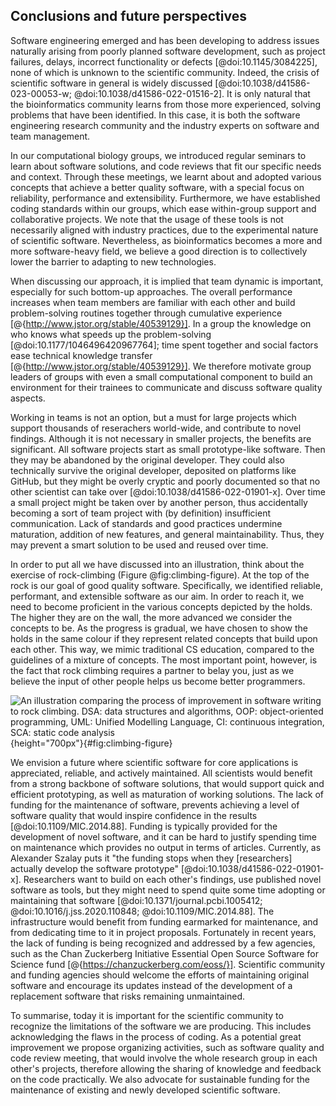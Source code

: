 ## Conclusions and future perspectives ##

Software engineering emerged and has been developing to address issues naturally arising from poorly planned software development, such as project failures, delays, incorrect functionality or defects [@doi:10.1145/3084225], none of which is unknown to the scientific community.
Indeed, the crisis of scientific software in general is widely discussed [@doi:10.1038/d41586-023-00053-w; @doi:10.1038/d41586-022-01516-2].
It is only natural that the bioinformatics community learns from those more experienced, solving problems that have been identified.
In this case, it is both the software engineering research community and the industry experts on software and team management.

In our computational biology groups, we introduced regular seminars to learn about software solutions, and code reviews that fit our specific needs and context.
Through these meetings, we learnt about and adopted various concepts that achieve a better quality software, with a special focus on reliability, performance and extensibility.
Furthermore, we have established coding standards within our groups, which ease within-group support and collaborative projects.
We note that the usage of these tools is not necessarily aligned with industry practices, due to the experimental nature of scientific software.
Nevertheless, as bioinformatics becomes a more and more software-heavy field, we believe a good direction is to collectively lower the barrier to adapting to new technologies.

When discussing our approach, it is implied that team dynamic is important, especially for such bottom-up approaches.
The overall performance increases when team members are familiar with each other and build problem-solving routines together through cumulative experience [@{http://www.jstor.org/stable/40539129}].
In a group the knowledge on who knows what speeds up the problem-solving [@doi:10.1177/1046496420967764]; time spent together and social factors ease technical knowledge transfer [@{http://www.jstor.org/stable/40539129}].
We therefore motivate group leaders of groups with even a small computational component to build an environment for their trainees to communicate and discuss software quality aspects.

Working in teams is not an option, but a must for large projects which support thousands of reserachers world-wide, and contribute to novel findings.
Although it is not necessary in smaller projects, the benefits are significant.
All software projects start as small prototype-like software.
Then they may be abandoned by the original developer.
They could also technically survive the original developer, deposited on platforms like GitHub, but they might be overly cryptic and poorly documented so that no other scientist can take over [@doi:10.1038/d41586-022-01901-x].
Over time a small project might be taken over by another person, thus accidentally becoming a sort of team project with (by definition) insufficient communication.
Lack of standards and good practices undermine maturation, addition of new features, and general maintainability.
Thus, they may prevent a smart solution to be used and reused over time.

In order to put all we have discussed into an illustration, think about the exercise of rock-climbing (Figure @fig:climbing-figure).
At the top of the rock is our goal of good quality software.
Specifically, we identified reliable, performant, and extensible software as our aim.
In order to reach it, we need to become proficient in the various concepts depicted by the holds.
The higher they are on the wall, the more advanced we consider the concepts to be.
As the progress is gradual, we have chosen to show the holds in the same colour if they represent related concepts that build upon each other.
This way, we mimic traditional CS education, compared to the guidelines of a mixture of concepts.
The most important point, however, is the fact that rock climbing requires a partner to belay you, just as we believe the input of other people helps us become better programmers.

![An illustration comparing the process of improvement in software writing to rock climbing.
DSA: data structures and algorithms, OOP: object-oriented programming, UML: Unified Modelling Language, CI: continuous integration, SCA: static code analysis](
content/images/wall_climbing.png "Wall climbing"){height="700px"}{#fig:climbing-figure}

We envision a future where scientific software for core applications is appreciated, reliable, and actively maintained.
All scientists would benefit from a strong backbone of software solutions, that would support quick and efficient prototyping, as well as maturation of working solutions.
The lack of funding for the maintenance of software, prevents achieving a level of software quality that would inspire confidence in the results [@doi:10.1109/MIC.2014.88].
Funding is typically provided for the development of novel software, and it can be hard to justify spending time on maintenance which provides no output in terms of articles.
Currently, as Alexander Szalay puts it "the funding stops when they [researchers] actually develop the software prototype" [@doi:10.1038/d41586-022-01901-x].
Researchers want to build on each other's findings, use published novel software as tools, but they might need to spend quite some time adopting or maintaining that software [@doi:10.1371/journal.pcbi.1005412; @doi:10.1016/j.jss.2020.110848; @doi:10.1109/MIC.2014.88].
The infrastructure would benefit from funding earmarked for maintenance, and from dedicating time to it in project proposals.
Fortunately in recent years, the lack of funding is being recognized and addressed by a few agencies, such as the Chan Zuckerberg Initiative Essential Open Source Software for Science fund [@{https://chanzuckerberg.com/eoss/}].
Scientific community and funding agencies should welcome the efforts of maintaining original software and encourage its updates instead of the development of a replacement software that risks remaining unmaintained.

To summarise, today it is important for the scientific community to recognize the limitations of the software we are producing.
This includes acknowledging the flaws in the process of coding.
As a potential great improvement we propose organizing activities, such as software quality and code review meeting, that would involve the whole research group in each other's projects, therefore allowing the sharing of knowledge and feedback on the code practically.
We also advocate for sustainable funding for the maintenance of existing and newly developed scientific software.